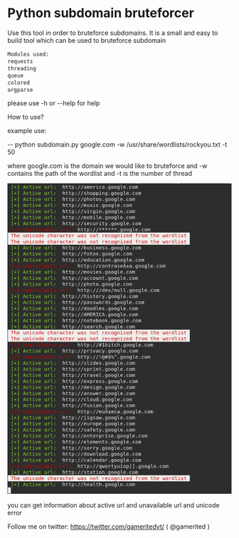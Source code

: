 # Python subdomain bruteforcer

Use this tool in order to bruteforce subdomains. It is a small and easy to build tool which can be used to bruteforce subdomain

```
Modules used:
requests
threading
queue
colored
argparse
```

please use -h or --help for help

How to use?
 
 
example use:

-- python subdomain.py google.com -w /usr/share/wordlists/rockyou.txt -t 50
   
   where google.com is the domain we would like to bruteforce and -w contains the path of the wordlist and -t is the number of thread
   
   ![](https://github.com/Gamerited/subpyforce/blob/master/1.png)
   
   
   
   you can get information about active url and unavailable url and unicode error 
   
   Follow me on twitter: https://twitter.com/gameritedyt/ ( @gamerited )
   
   
   
